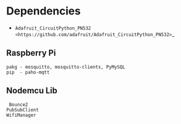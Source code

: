 Dependencies
=============
* `Adafruit_CircuitPython_PN532 <https://github.com/adafruit/Adafruit_CircuitPython_PN532>`_

Raspberry Pi
--------------------
    pakg - mosquitto, mosquitto-clients, PyMySQL
    pip  - paho-mqtt

 Nodemcu Lib
 --------------------
     Bounce2
    PubSubClient
    WifiManager